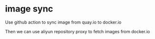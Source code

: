 # image sync

Use github action to sync image from quay.io to docker.io

Then we can use aliyun repository proxy to fetch images from docker.io
